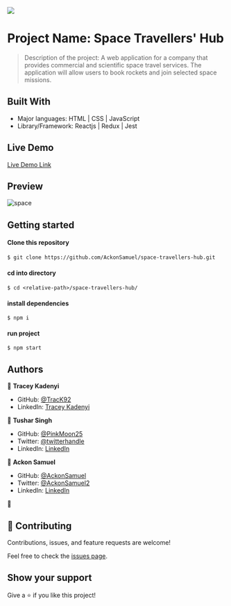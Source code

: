 ![](https://img.shields.io/badge/Microverse-blueviolet)

# Project Name: Space Travellers' Hub

> Description of the project: A web application for a company that provides commercial and scientific space travel services. The application will allow users to book rockets and join selected space missions.


## Built With

- Major languages: HTML | CSS | JavaScript 
- Library/Framework: Reactjs | Redux | Jest 

## Live Demo
[Live Demo Link](https://famous-klepon-e50d82.netlify.app/)


## Preview
![space](https://user-images.githubusercontent.com/40690789/186649568-72c0c4f7-e899-40a9-8056-e20f1c258645.png)

## Getting started

#### Clone this repository

```bash
$ git clone https://github.com/AckonSamuel/space-travellers-hub.git
```

#### cd into directory
```
$ cd <relative-path>/space-travellers-hub/
```

#### install dependencies
``` run 
$ npm i
```
#### run project
```
$ npm start
```

## Authors

👤 **Tracey Kadenyi**

- GitHub: [@TracK92](https://github.com/TracK92)
- LinkedIn: [Tracey Kadenyi](https://www.linkedin.com/in/tracey-kadenyi/)

👤 **Tushar Singh**

- GitHub: [@PinkMoon25](https://github.com/PinkMoon25/)
- Twitter: [@twitterhandle](https://twitter.com/TusharS90674484)
- LinkedIn: [LinkedIn](https://www.linkedin.com/in/meet-tushar-singh/)

👤 **Ackon Samuel**
- GitHub: [@AckonSamuel](https://github.com/AckonSamuel/)
- Twitter: [@AckonSamuel2](https://twitter.com/AckonSamuel2)
- LinkedIn: [LinkedIn](https://www.linkedin.com/in/samuel-yaw-ackon/)

👤
## 🤝 Contributing

Contributions, issues, and feature requests are welcome!

Feel free to check the [issues page](../../issues/).

## Show your support

Give a ⭐️ if you like this project!
